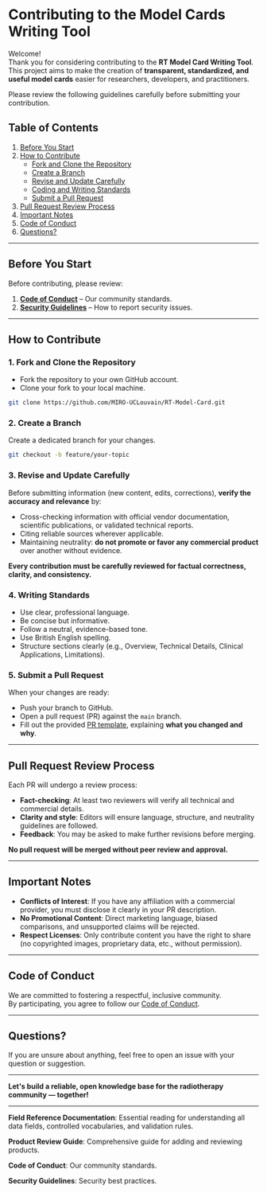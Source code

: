 # Contributing to the Model Cards Writing Tool

Welcome!  
Thank you for considering contributing to the **RT Model Card Writing Tool**.  
This project aims to make the creation of **transparent, standardized, and useful model cards** easier for researchers, developers, and practitioners.

Please review the following guidelines carefully before submitting your contribution.

## Table of Contents

1. [Before You Start](#before-you-start)  
2. [How to Contribute](#how-to-contribute)  
   - [Fork and Clone the Repository](#1-fork-and-clone-the-repository)  
   - [Create a Branch](#2-create-a-branch)  
   - [Revise and Update Carefully](#3-revise-and-update-carefully)  
   - [Coding and Writing Standards](#4-coding-and-writing-standards)  
   - [Submit a Pull Request](#5-submit-a-pull-request)  
3. [Pull Request Review Process](#pull-request-review-process)  
4. [Important Notes](#important-notes)  
5. [Code of Conduct](#code-of-conduct)  
6. [Questions?](#questions)  

---

## Before You Start

Before contributing, please review:

1. **[Code of Conduct](CODE_OF_CONDUCT.md)** – Our community standards.  
2. **[Security Guidelines](SECURITY.md)** – How to report security issues.  

---

## How to Contribute

### 1. Fork and Clone the Repository
- Fork the repository to your own GitHub account.
- Clone your fork to your local machine.

```bash
git clone https://github.com/MIRO-UCLouvain/RT-Model-Card.git
```

### 2. Create a Branch
Create a dedicated branch for your changes.

```bash
git checkout -b feature/your-topic
```

### 3. Revise and Update Carefully
Before submitting information (new content, edits, corrections), **verify the accuracy and relevance** by:
- Cross-checking information with official vendor documentation, scientific publications, or validated technical reports.
- Citing reliable sources wherever applicable.
- Maintaining neutrality: **do not promote or favor any commercial product** over another without evidence.

**Every contribution must be carefully reviewed for factual correctness, clarity, and consistency.**

### 4. Writing Standards
- Use clear, professional language.
- Be concise but informative.
- Follow a neutral, evidence-based tone.
- Use British English spelling.
- Structure sections clearly (e.g., Overview, Technical Details, Clinical Applications, Limitations).

### 5. Submit a Pull Request
When your changes are ready:
- Push your branch to GitHub.
- Open a pull request (PR) against the `main` branch.
- Fill out the provided [PR template](.github/workflows/PULL_REQUEST_TEMPLATE.md), explaining **what you changed and why**.

---

## Pull Request Review Process

Each PR will undergo a review process:
- **Fact-checking**: At least two reviewers will verify all technical and commercial details.
- **Clarity and style**: Editors will ensure language, structure, and neutrality guidelines are followed.
- **Feedback**: You may be asked to make further revisions before merging.

**No pull request will be merged without peer review and approval.**

---

## Important Notes

- **Conflicts of Interest**: If you have any affiliation with a commercial provider, you must disclose it clearly in your PR description.
- **No Promotional Content**: Direct marketing language, biased comparisons, and unsupported claims will be rejected.
- **Respect Licenses**: Only contribute content you have the right to share (no copyrighted images, proprietary data, etc., without permission).

---

## Code of Conduct

We are committed to fostering a respectful, inclusive community.  
By participating, you agree to follow our [Code of Conduct](CODE_OF_CONDUCT.md).

---

## Questions?

If you are unsure about anything, feel free to open an issue with your question or suggestion.

---

**Let's build a reliable, open knowledge base for the radiotherapy community — together!**

---

**Field Reference Documentation**: Essential reading for understanding all data fields, controlled vocabularies, and validation rules.

**Product Review Guide**: Comprehensive guide for adding and reviewing products.

**Code of Conduct**: Our community standards.

**Security Guidelines**: Security best practices.